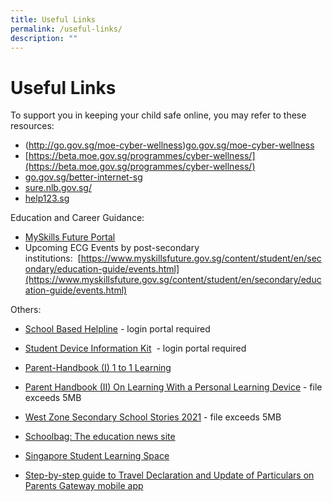```yaml
---
title: Useful Links
permalink: /useful-links/
description: ""
---
```



# **Useful Links**

To support you in keeping your child safe online, you may refer to these resources:

*   (http://go.gov.sg/moe-cyber-wellness)[go.gov.sg/moe-cyber-wellness](http://go.gov.sg/moe-cyber-wellness)
*   [https://beta.moe.gov.sg/programmes/cyber-wellness/](https://beta.moe.gov.sg/programmes/cyber-wellness/)
*   [go.gov.sg/better-internet-sg](http://go.gov.sg/better-internet-sg)
*   [sure.nlb.gov.sg/](http://sure.nlb.gov.sg/)
*   [](http://go.gov.sg/moe-cyber-wellness)[help123.sg](http://help123.sg/)

Education and Career Guidance:  

*   [MySkills Future Portal](https://www.myskillsfuture.gov.sg/content/student/en/myskillsfuture-for-students.html)
*   Upcoming ECG Events by post-secondary institutions:  [https://www.myskillsfuture.gov.sg/content/student/en/secondary/education-guide/events.html](https://www.myskillsfuture.gov.sg/content/student/en/secondary/education-guide/events.html)

  

Others:  

*   [School Based Helpline](https://chuachukangsec-moe-edu-sg-admin.cwp.sg/students/school-based-helpline)  - login portal required
    
*   [Student Device Information Kit](https://chuachukangsec-moe-edu-sg-admin.cwp.sg/students/student-device-information-kit)  - login portal required
    
*   [Parent-Handbook (I) 1 to 1 Learning](/files/Parent-Handbook-I-on-1_1-Learning.pdf)
*   [Parent Handbook (II) On Learning With a Personal Learning Device](https://chuachukangsec-moe-edu-sg-admin.cwp.sg/qql/slot/u422/Useful%20Links/Parent%20Handbook%20II%20on%20Learning%20with%20a%20PLD.pdf) - file exceeds 5MB
*   [West Zone Secondary School Stories 2021](https://chuachukangsec-moe-edu-sg-admin.cwp.sg/qql/slot/u422/Useful%20Links/West%20Zone%20Stories/WE%20STories%20%202021S2.pdf)  - file exceeds 5MB
    
*   [Schoolbag: The education news site](https://www.schoolbag.sg/)  
    
*   [Singapore Student Learning Space](https://learning.moe.edu.sg/)  
    
*   [Step-by-step guide to Travel Declaration and Update of Particulars on Parents Gateway mobile app](/files/Parents%20Guide%20for%20PG%20Travel%20Declaration%20Update%20Particulars%20-%208%20May%2019.pdf)